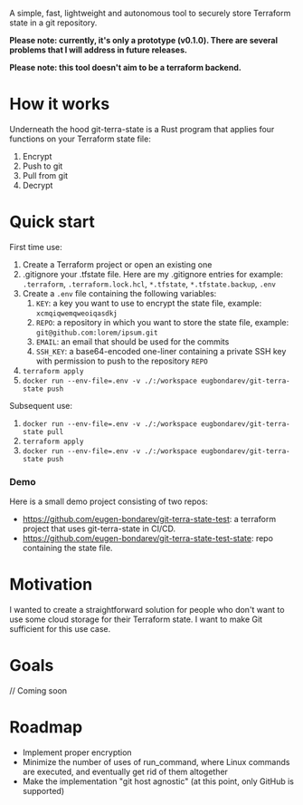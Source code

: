 A simple, fast, lightweight and autonomous tool to securely store Terraform state in a git repository.

**Please note: currently, it's only a prototype (v0.1.0). There are several problems that I will address in future releases.**

**Please note: this tool doesn't aim to be a terraform backend.**

# How it works

Underneath the hood git-terra-state is a Rust program that applies four functions on your Terraform state file:

1. Encrypt
2. Push to git
3. Pull from git
4. Decrypt

# Quick start

First time use:

1. Create a Terraform project or open an existing one
2. .gitignore your .tfstate file. Here are my .gitignore entries for example: `.terraform`, `.terraform.lock.hcl`, `*.tfstate`, `*.tfstate.backup`, `.env`
3. Create a `.env` file containing the following variables:
   1. `KEY`: a key you want to use to encrypt the state file, example: `xcmqiqwemqweoiqasdkj`
   2. `REPO`: a repository in which you want to store the state file, example: `git@github.com:lorem/ipsum.git`
   3. `EMAIL`: an email that should be used for the commits
   4. `SSH_KEY`: a base64-encoded one-liner containing a private SSH key with permission to push to the repository `REPO`
4. `terraform apply`
5. `docker run --env-file=.env -v ./:/workspace eugbondarev/git-terra-state push`

Subsequent use:

1. `docker run --env-file=.env -v ./:/workspace eugbondarev/git-terra-state pull`
2. `terraform apply`
3. `docker run --env-file=.env -v ./:/workspace eugbondarev/git-terra-state push`

### Demo

Here is a small demo project consisting of two repos:

- https://github.com/eugen-bondarev/git-terra-state-test: a terraform project that uses git-terra-state in CI/CD.
- https://github.com/eugen-bondarev/git-terra-state-test-state: repo containing the state file.

# Motivation

I wanted to create a straightforward solution for people who don't want to use some cloud storage for their Terraform state. I want to make Git sufficient for this use case.

# Goals

// Coming soon

# Roadmap

- Implement proper encryption
- Minimize the number of uses of run_command, where Linux commands are executed, and eventually get rid of them altogether
- Make the implementation "git host agnostic" (at this point, only GitHub is supported)
